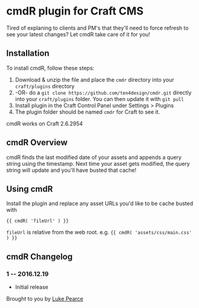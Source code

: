 # cmdR plugin for Craft CMS

Tired of explaning to clients and PM's that they'll need to force refresh to see your latest changes? Let cmdR take care of it for you!

## Installation

To install cmdR, follow these steps:

1. Download & unzip the file and place the `cmdr` directory into your `craft/plugins` directory
2.  -OR- do a `git clone https://github.com/ten4design/cmdr.git` directly into your `craft/plugins` folder.  You can then update it with `git pull`
4. Install plugin in the Craft Control Panel under Settings > Plugins
5. The plugin folder should be named `cmdr` for Craft to see it.

cmdR works on Craft 2.6.2954

## cmdR Overview

cmdR finds the last modified date of your assets and appends a query string using the timestamp. Next time your asset gets modified, the query string will update and you'll have busted that cache!

## Using cmdR

Install the plugin and replace any asset URLs you'd like to be cache busted with

`{{ cmdR( 'fileUrl' ) }}`

`fileUrl` is relative from the web root. e.g. `{{ cmdR( 'assets/css/main.css' ) }}`

## cmdR Changelog

### 1 -- 2016.12.19

* Initial release

Brought to you by [Luke Pearce](http://ten4design.co.uk)
